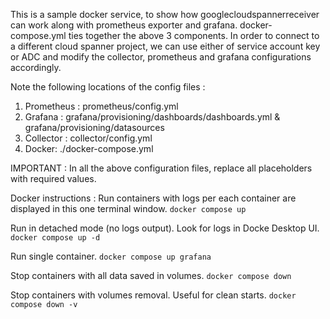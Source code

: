 This is a sample docker service, to show how googlecloudspannerreceiver can work along with prometheus exporter and grafana.
docker-compose.yml ties together the above 3 components.
In order to connect to a different cloud spanner project, we can use either of service account key or ADC and modify the collector, prometheus and grafana configurations accordingly.

Note the following locations of the config files : 
1. Prometheus : prometheus/config.yml
2. Grafana : grafana/provisioning/dashboards/dashboards.yml & grafana/provisioning/datasources
3. Collector : collector/config.yml
4. Docker: ./docker-compose.yml

IMPORTANT : In all the above configuration files, replace all placeholders with required values.

Docker instructions : 
Run containers with logs per each container are displayed in this one terminal window.
`docker compose up`

Run in detached mode (no logs output). Look for logs in Docke Desktop UI.
`docker compose up -d`

Run single container.
`docker compose up grafana`

Stop containers with all data saved in volumes.
`docker compose down`

Stop containers with volumes removal. Useful for clean starts.
`docker compose down -v`
